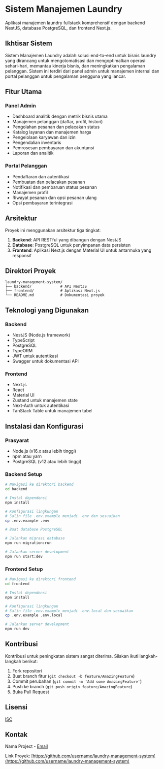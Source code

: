 # Sistem Manajemen Laundry

Aplikasi manajemen laundry fullstack komprehensif dengan backend NestJS, database PostgreSQL, dan frontend Next.js.

## Ikhtisar Sistem

Sistem Manajemen Laundry adalah solusi end-to-end untuk bisnis laundry yang dirancang untuk mengotomatisasi dan mengoptimalkan operasi sehari-hari, memantau kinerja bisnis, dan meningkatkan pengalaman pelanggan. Sistem ini terdiri dari panel admin untuk manajemen internal dan portal pelanggan untuk pengalaman pengguna yang lancar.

## Fitur Utama

### Panel Admin
- Dashboard analitik dengan metrik bisnis utama
- Manajemen pelanggan (daftar, profil, histori)
- Pengolahan pesanan dan pelacakan status
- Katalog layanan dan manajemen harga
- Pengelolaan karyawan dan izin
- Pengendalian inventaris
- Pemrosesan pembayaran dan akuntansi
- Laporan dan analitik

### Portal Pelanggan
- Pendaftaran dan autentikasi
- Pembuatan dan pelacakan pesanan
- Notifikasi dan pembaruan status pesanan
- Manajemen profil
- Riwayat pesanan dan opsi pesanan ulang
- Opsi pembayaran terintegrasi

## Arsitektur

Proyek ini menggunakan arsitektur tiga tingkat:

1. **Backend**: API RESTful yang dibangun dengan NestJS
2. **Database**: PostgreSQL untuk penyimpanan data persisten
3. **Frontend**: Aplikasi Next.js dengan Material UI untuk antarmuka yang responsif

## Direktori Proyek

```
laundry-management-system/
├── backend/             # API NestJS
├── frontend/            # Aplikasi Next.js
└── README.md            # Dokumentasi proyek
```

## Teknologi yang Digunakan

### Backend
- NestJS (Node.js framework)
- TypeScript
- PostgreSQL
- TypeORM
- JWT untuk autentikasi
- Swagger untuk dokumentasi API

### Frontend
- Next.js
- React
- Material UI
- Zustand untuk manajemen state
- Next-Auth untuk autentikasi
- TanStack Table untuk manajemen tabel

## Instalasi dan Konfigurasi

### Prasyarat
- Node.js (v16.x atau lebih tinggi)
- npm atau yarn
- PostgreSQL (v12 atau lebih tinggi)

### Backend Setup

```bash
# Navigasi ke direktori backend
cd backend

# Instal dependensi
npm install

# Konfigurasi lingkungan
# Salin file .env.example menjadi .env dan sesuaikan
cp .env.example .env

# Buat database PostgreSQL

# Jalankan migrasi database
npm run migration:run

# Jalankan server development
npm run start:dev
```

### Frontend Setup

```bash
# Navigasi ke direktori frontend
cd frontend

# Instal dependensi
npm install

# Konfigurasi lingkungan
# Salin file .env.example menjadi .env.local dan sesuaikan
cp .env.example .env.local

# Jalankan server development
npm run dev
```

## Kontribusi

Kontribusi untuk peningkatan sistem sangat diterima. Silakan ikuti langkah-langkah berikut:

1. Fork repositori
2. Buat branch fitur (`git checkout -b feature/AmazingFeature`)
3. Commit perubahan (`git commit -m 'Add some AmazingFeature'`)
4. Push ke branch (`git push origin feature/AmazingFeature`)
5. Buka Pull Request

## Lisensi

[ISC](LICENSE)

## Kontak

Nama Project - [Email](mailto:email@example.com)

Link Proyek: [https://github.com/username/laundry-management-system](https://github.com/username/laundry-management-system) 